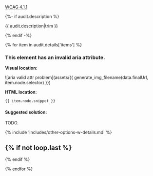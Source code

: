 
<a href="https://www.w3.org/WAI/WCAG21/quickref/?versions=2.0#parsing">WCAG 4.1.1</a>

{%- if audit.description %}

{{ audit.description|trim }}

{% endif -%}

{% for item in audit.details['items'] %}

### This element has an invalid aria attribute.

__Visual location:__

![aria valid attr problem](assets/{{ generate_img_filename(data.finalUrl, item.node.selector) }})


__HTML location:__

```html
{{ item.node.snippet }}
```

#### Suggested solution:

TODO.

{% include 'includes/other-options-w-details.md' %}

{% if not loop.last %}
---
{% endif %}
<br>

{% endfor %}

<br>

